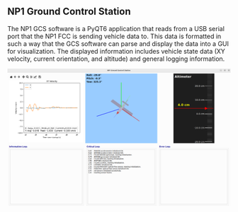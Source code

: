 ## NP1 Ground Control Station

The NP1 GCS software is a PyQT6 application that reads from a USB serial port that the NP1 FCC is sending vehicle data to. This data is formatted in such a way that the GCS software can parse and display the data into a GUI for visualization. The displayed information includes vehicle state data (XY velocity, current orientation, and altitude) and general logging information.

![alt text](image-1.png)

